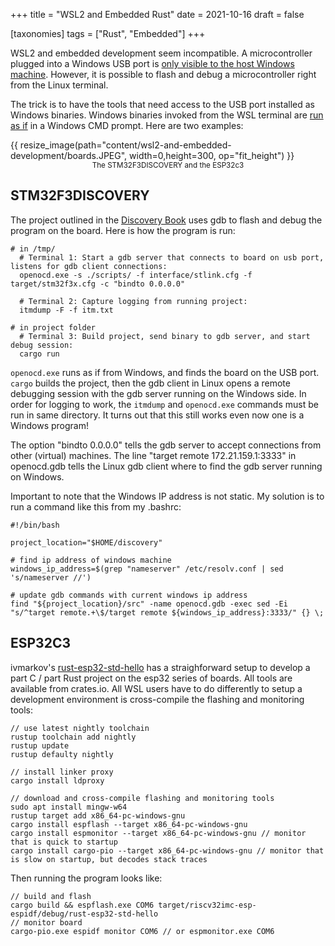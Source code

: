 +++
title = "WSL2 and Embedded Rust"
date = 2021-10-16
draft = false

[taxonomies]
tags = ["Rust", "Embedded"]
+++

WSL2 and embedded development seem incompatible. A microcontroller plugged into a Windows USB port is [only visible to the host Windows machine](https://github.com/microsoft/WSL/issues/5158). However, it is possible to flash and debug a microcontroller right from the Linux terminal.

The trick is to have the tools that need access to the USB port installed as Windows binaries. Windows binaries invoked from the WSL terminal are [run as if](https://docs.microsoft.com/en-us/windows/wsl/filesystems#run-windows-tools-from-linux) in a Windows CMD prompt. Here are two examples:

{{ resize_image(path="content/wsl2-and-embedded-development/boards.JPEG", width=0,height=300, op="fit_height") }}
<small style="display: flex; justify-content: center;">
The STM32F3DISCOVERY and the ESP32c3
</small>

## STM32F3DISCOVERY

The project outlined in the [Discovery Book](https://docs.rust-embedded.org/discovery/) uses gdb to flash and debug the program on the board. Here is how the program is run:

```
# in /tmp/
  # Terminal 1: Start a gdb server that connects to board on usb port, listens for gdb client connections:
  openocd.exe -s ./scripts/ -f interface/stlink.cfg -f target/stm32f3x.cfg -c "bindto 0.0.0.0"

  # Terminal 2: Capture logging from running project:
  itmdump -F -f itm.txt

# in project folder
  # Terminal 3: Build project, send binary to gdb server, and start debug session:
  cargo run

```
`openocd.exe` runs as if from Windows, and finds the board on the USB port. `cargo` builds the project, then the gdb client in Linux opens a remote debugging session with the gdb server running on the Windows side. In order for logging to work, the `itmdump` and `openocd.exe` commands must be run in same directory. It turns out that this still works even now one is a Windows program!

The option "bindto 0.0.0.0" tells the gdb server to accept connections from other (virtual) machines. The line "target remote 172.21.159.1:3333" in openocd.gdb tells the Linux gdb client where to find the gdb server running on Windows.

Important to note that the Windows IP address is not static. My solution is to run a command like this from my .bashrc:

```
#!/bin/bash

project_location="$HOME/discovery"

# find ip address of windows machine
windows_ip_address=$(grep "nameserver" /etc/resolv.conf | sed 's/nameserver //')

# update gdb commands with current windows ip address
find "${project_location}/src" -name openocd.gdb -exec sed -Ei "s/^target remote.+\$/target remote ${windows_ip_address}:3333/" {} \;
```

## ESP32C3

ivmarkov's [rust-esp32-std-hello](https://github.com/ivmarkov/rust-esp32-std-hello) has a straighforward setup to develop a part C / part Rust project on the esp32 series of boards. All tools are available from crates.io. All WSL users have to do differently to setup a development environment is cross-compile the flashing and monitoring tools:

```
// use latest nightly toolchain
rustup toolchain add nightly
rustup update
rustup defaulty nightly

// install linker proxy 
cargo install ldproxy

// download and cross-compile flashing and monitoring tools
sudo apt install mingw-w64
rustup target add x86_64-pc-windows-gnu
cargo install espflash --target x86_64-pc-windows-gnu
cargo install espmonitor --target x86_64-pc-windows-gnu // monitor that is quick to startup
cargo install cargo-pio --target x86_64-pc-windows-gnu // monitor that is slow on startup, but decodes stack traces
```

Then running the program looks like:

```
// build and flash
cargo build && espflash.exe COM6 target/riscv32imc-esp-espidf/debug/rust-esp32-std-hello
// monitor board
cargo-pio.exe espidf monitor COM6 // or espmonitor.exe COM6
```

